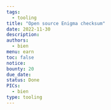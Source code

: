 ```yaml
---
tags:
  - tooling
title: "Open source Enigma checksum"
date: 2022-11-30
description:
authors:
  - bien
menu: earn
toc: false
notice:
bounty: 20
due_date:
status: Done
PICs:
  - bien
type: tooling
---
```

